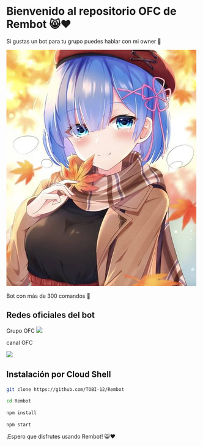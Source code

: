 # Bienvenido al repositorio OFC de Rembot 😸❤️

Si gustas un bot para tu grupo puedes hablar con mi owner 🐢 

![Logo de Rembot](Grupo.jpg)

Bot con más de 300 comandos 👑

## Redes oficiales del bot

Grupo OFC
[![](https://img.shields.io/badge/WhatsApp-25D366?style=for-the-badge&logo=whatsapp&logoColor=white)](https://chat.whatsapp.com/E9j3js91NjYAYQvGW6Et2T)

canal OFC 

[![](https://img.shields.io/badge/WhatsApp%20Canal-25D366?style=for-the-badge&logo=whatsapp&logoColor=white)](https://whatsapp.com/channel/0029VapASNA9cDDT9yfhXr30)




## Instalación por Cloud Shell

```bash
git clone https://github.com/TOBI-12/Rembot
```

```bash
cd Rembot
```

```bash
npm install
```
```bash
npm start
```




¡Espero que disfrutes usando Rembot! 😸❤️
